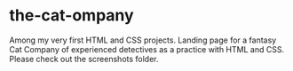 # the-cat-ompany
Among my very first HTML and CSS projects. Landing page for a fantasy Cat Company of experienced detectives as a practice with HTML and CSS. Please check out the screenshots folder.
